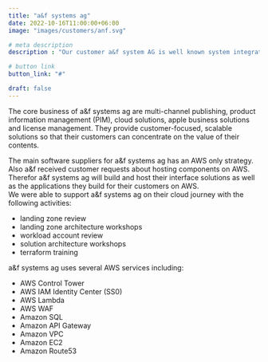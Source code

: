 ```yaml
---
title: "a&f systems ag"
date: 2022-10-16T11:00:00+06:00
image: "images/customers/anf.svg"

# meta description
description : "Our customer a&f system AG is well known system integrator for innovative publishing software and business IT solutions for media corporations"

# button link
button_link: "#"

draft: false
---
```


The core business of a&f systems ag are multi-channel publishing, product information management (PIM), cloud solutions, apple business solutions and license management. They provide customer-focused, scalable solutions so that their customers can concentrate on the value of their contents.

The main software suppliers for a&f systems ag has an AWS only strategy. Also a&f received customer requests about hosting components on AWS. Therefor a&f systems ag will build and host their interface solutions as well as the applications they build for their customers on AWS. </br>
We were able to support a&f systems ag on their cloud journey with the following activities: </br>
* landing zone review</br>
* landing zone architecture workshops</br>
* workload account review</br>
* solution architecture workshops</br>
* terraform training</br>

a&f systems ag uses several AWS services including: </br>
* AWS Control Tower </br>
* AWS IAM Identity Center (SS0) </br>
* AWS Lambda </br>
* AWS WAF </br>
* Amazon SQL </br>
* Amazon API Gateway </br>
* Amazon VPC </br>
* Amazon EC2 </br>
* Amazon Route53 
